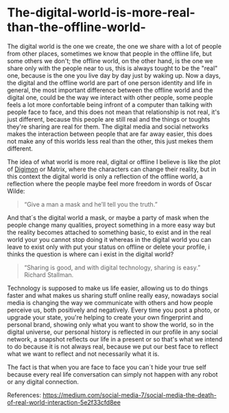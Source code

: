 # The-digital-world-is-more-real-than-the-offline-world-

The digital world is the one we create, the one we share with a lot of people from other places, sometimes we know that people in the offline life, but some others we don't; the offline world, on the other hand, is the one we share only with the people near to us, this is always tought to be the "real" one, because is the one you live day by day just by waking up. Now a days, the digital and the offline world are part of one person identity and life in general, the most important difference between the offline world and the digital one, could be the way we interact with other people, some people feels a lot more confortable being infront of a computer than talking with people face to face, and this does not mean that relationship is not real, it's just different, because this people are still real and the things or toughts they're sharing are real for them. The digital media and social networks makes the interaction between people that are far away easier, this does not make any of this worlds less real than the other, this just mekes them different.

The idea of what world is more real, digital or offline I believe is like the plot of [Digimon](https://www.youtube.com/watch?v=h5kmqxh_k6E) or Matrix, where the characters can change their reality, but in this context the digital world is only a reflection of the offline world, a reflection where the people maybe feel more freedom in words of Oscar Wilde: 
>“Give a man a mask and he’ll tell you the truth.”

And that´s the digital world a mask, or maybe a party of mask when the people change many qualities, proyect something in a more easy way but the reality becomes attached to something basic, to exist and in the real world your you cannot stop doing it whereas in the digital world you can leave to exist only with put your status on offline or delete your profile, i thinks the question is where can i exist in the digital world? 

>“Sharing is good, and with digital technology, sharing is easy.” Richard Stallman. 

Technology is supposed to make us life easier, allowing us to do things faster and what makes us sharing stuff online really easy, nowadays social media is changing the way we communicate with others and how people perceive us, both positively and negatively. Every time you post a photo, or upgrade your state, you're helping to create your own fingerprint and personal brand, showing only what you want to show the world, so in the digital universe, our personal history is reflected in our profile  in any social network, a snapshot reflects our life in a present or so that's what we intend to do because it is not always real, because we put our best face to reflect what we want to reflect and not necessarily what it is.

The fact is that when you are face to face you can´t hide your true self because every real life conversation can simply not happen with any robot or any digital connection.

References:
https://medium.com/social-media-7/social-media-the-death-of-real-world-interaction-5e2f33cfd8ee
